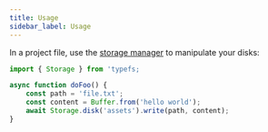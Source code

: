 ```yaml
---
title: Usage
sidebar_label: Usage
---
```


In a project file, use the [storage manager](https://daniel-samson.github.io/typefs/docs/api/storage) to manipulate your disks:

```typescript
import { Storage } from 'typefs;

async function doFoo() {
    const path = 'file.txt';
    const content = Buffer.from('hello world');
    await Storage.disk('assets').write(path, content);
}
```

